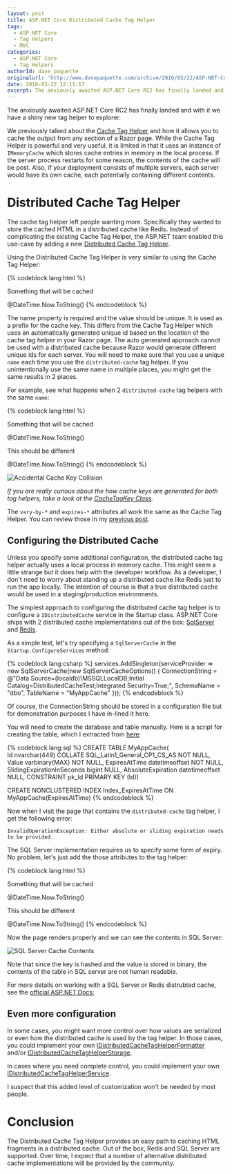 ```yaml
---
layout: post
title: ASP.NET Core Distributed Cache Tag Helper
tags:
  - ASP.NET Core
  - Tag Helpers
  - MVC
categories:
  - ASP.NET Core
  - Tag Helpers
authorId: dave_paquette
originalurl: 'http://www.davepaquette.com/archive/2016/05/22/ASP-NET-Core-Distributed-Cache-Tag-Helper.aspx'
date: 2016-05-22 12:11:17
excerpt: The anxiously awaited ASP.NET Core RC2 has finally landed and with it we have a shiny new tag helper to explorer. In this post we will explore the new Distributed Cache tag helper and how it differs from the already existing Cache tag helper.
---
```


The anxiously awaited ASP.NET Core RC2 has finally landed and with it we have a shiny new tag helper to explorer.

We previously talked about the [Cache Tag Helper](http://www.davepaquette.com/archive/2015/06/03/mvc-6-cache-tag-helper.aspx) and how it allows you to cache the output from any section of a Razor page. While the Cache Tag Helper is powerful and very useful, it is limited in that it uses an instance of `IMemoryCache` which stores cache entries in memory in the local process. If the server process restarts for some reason, the contents of the cache will be post. Also, if your deployment consists of multiple servers, each server would have its own cache, each potentially containing different contents.

# Distributed Cache Tag Helper

The cache tag helper left people wanting more. Specifically they wanted to store the cached HTML in a distributed cache like Redis. Instead of complicating the existing Cache Tag Helper, the ASP.NET team enabled this use-case by adding a new [Distributed Cache Tag Helper](https://github.com/aspnet/Mvc/blob/dev/src/Microsoft.AspNetCore.Mvc.TagHelpers/DistributedCacheTagHelper.cs).

Using the Distributed Cache Tag Helper is very similar to using the Cache Tag Helper:

{% codeblock lang:html %}
<distributed-cache name="MyCache">
    <p>Something that will be cached</p>
    @DateTime.Now.ToString()
</distributed-cache>
{% endcodeblock %}

The name property is required and the value should be unique. It is used as a prefix for the cache key. This differs from the Cache Tag Helper which uses an automatically generated unique id based on the location of the cache tag helper in your Razor page. The auto generated approach cannot be used with a distributed cache because Razor would generate different unique ids for each server. You will need to make sure that you use a unique `name` each time you use the `distributed-cache` tag helper. If you unintentionally use the same name in multiple places, you might get the same results in 2 places.

For example, see what happens when 2 `distributed-cache` tag helpers with the same `name`:

{% codeblock lang:html %}
<distributed-cache name="MyCache">
    <p>Something that will be cached</p>
    @DateTime.Now.ToString()
</distributed-cache>

<distributed-cache name="MyCache">
    <p>This should be different</p>
    @DateTime.Now.ToString()
</distributed-cache>
{% endcodeblock %}

![Accidental Cache Key Collision](http://www.davepaquette.com/images/distributed-cache-key-collision.png)

_If you are really curious about the how cache keys are generated for both tag helpers, take a look at the [CacheTagKey Class](https://github.com/aspnet/Mvc/blob/dev/src/Microsoft.AspNetCore.Mvc.TagHelpers/Cache/CacheTagKey.cs)._

The `vary-by-*` and `expires-*` attributes all work the same as the Cache Tag Helper. You can review those in my [previous post](http://www.davepaquette.com/archive/2015/06/03/mvc-6-cache-tag-helper.aspx).

## Configuring the Distributed Cache

Unless you specify some additional configuration, the distributed cache tag helper actually uses a local process in memory cache. This might seem a little strange but it does help with the developer workflow. As a developer, I don't need to worry about standing up a distributed cache like Redis just to run the app locally. The intention of course is that a true distributed cache would be used in a staging/production environments.

The simplest approach to configuring the distributed cache tag helper is to configure a `IDistributedCache` service in the Startup class. ASP.NET Core ships with 2 distributed cache implementations out of the box: [SqlServer](https://github.com/aspnet/Caching/blob/dev/src/Microsoft.Extensions.Caching.SqlServer/SqlServerCache.cs) and [Redis](https://github.com/aspnet/Caching/blob/dev/src/Microsoft.Extensions.Caching.Redis/RedisCache.cs).

As a simple test, let's try specifying a `SqlServerCache` in the `Startup.ConfigureServices` method:

{% codeblock lang:csharp %}
services.AddSingleton<IDistributedCache>(serviceProvider =>
    new SqlServerCache(new SqlServerCacheOptions()
    {
        ConnectionString = @"Data Source=(localdb)\MSSQLLocalDB;Initial Catalog=DistributedCacheTest;Integrated Security=True;",
        SchemaName = "dbo",
        TableName = "MyAppCache"
    }));
{% endcodeblock %}

Of course, the ConnectionString should be stored in a configuration file but for demonstration purposes I have in-lined it here.

You will need to create the database and table manually. Here is a script for creating the table, which I extracted from [here](https://github.com/aspnet/Caching/blob/dev/src/Microsoft.Extensions.Caching.SqlConfig.Tools/SqlQueries.cs):

{% codeblock lang:sql %}
CREATE TABLE MyAppCache(            
	Id nvarchar(449) COLLATE SQL_Latin1_General_CP1_CS_AS NOT NULL, 
	Value varbinary(MAX) NOT NULL,
	ExpiresAtTime datetimeoffset NOT NULL, 
	SlidingExpirationInSeconds bigint NULL,
	AbsoluteExpiration datetimeoffset NULL,
	CONSTRAINT pk_Id PRIMARY KEY (Id))

CREATE NONCLUSTERED INDEX Index_ExpiresAtTime ON MyAppCache(ExpiresAtTime)
{% endcodeblock %}

Now when I visit the page that contains the `distributed-cache` tag helper, I get the following error:

`InvalidOperationException: Either absolute or sliding expiration needs to be provided.`

The SQL Server implementation requires us to specify some form of expiry. No problem, let's just add the those attributes to the tag helper:

{% codeblock lang:html %}
<distributed-cache name="MyCacheItem1" expires-after="TimeSpan.FromHours(1)">
    <p>Something that will be cached</p>
    @DateTime.Now.ToString()
</distributed-cache>


<distributed-cache name="MyCacheItem2" expires-sliding="TimeSpan.FromMinutes(30)">
    <p>This should be different</p>
    @DateTime.Now.ToString()
</distributed-cache>
{% endcodeblock %} 

Now the page renders properly and we can see the contents in SQL Server:

![SQL Server Cache Contents](http://www.davepaquette.com/images/sql-server-cache-contents.png)

Note that since the key is hashed and the value is stored in binary, the contents of the table in SQL server are not human readable.

For more details on working with a SQL Server or Redis distrubted cache, see the [official ASP.NET Docs](https://docs.asp.net/en/latest/performance/caching/distributed.html);

## Even more configuration
 
 In some cases, you might want more control over how values are serialized or even how the distributed cache is used by the tag helper. In those cases, you could implement your own [IDistributedCacheTagHelperFormatter](https://github.com/aspnet/Mvc/blob/dev/src/Microsoft.AspNetCore.Mvc.TagHelpers/Cache/IDistributedCacheTagHelperFormatter.cs) and/or [IDistributedCacheTagHelperStorage](https://github.com/aspnet/Mvc/blob/dev/src/Microsoft.AspNetCore.Mvc.TagHelpers/Cache/IDistributedCacheTagHelperStorage.cs).
 
 In cases where you need complete control, you could implement your own [IDistributedCacheTagHelperService](https://github.com/aspnet/Mvc/blob/dev/src/Microsoft.AspNetCore.Mvc.TagHelpers/Cache/IDistributedCacheTagHelperService.cs).
 
 I suspect that this added level of customization won't be needed by most people.
 
 # Conclusion
 
 The Distributed Cache Tag Helper provides an easy path to caching HTML fragments in a distributed cache. Out of the box, Redis and SQL Server are supported. Over time, I expect that a number of alternative distributed cache implementations will be provided by the community. 








